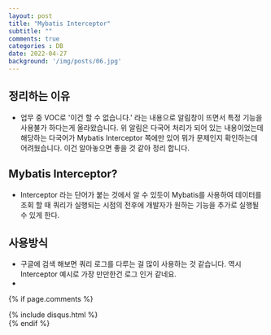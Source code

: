 ```yaml
---
layout: post
title: "Mybatis Interceptor"
subtitle: ""
comments: true
categories : DB
date: 2022-04-27
background: '/img/posts/06.jpg'
---
```


## 정리하는 이유
 * 업무 중 VOC로 '이건 할 수 없습니다.' 라는 내용으로 알림창이 뜨면서 특정 기능을 사용불가 하다는게 올라왔습니다. 위 알림은 다국어 처리가 되어 있는 내용이었는데 해당하는 다국어가 Mybatis Interceptor 쪽에만 있어 뭐가 문제인지 확인하는데 어려웠습니다. 이건 알아놓으면 좋을 것 같아 정리 합니다.

## Mybatis Interceptor?
 * Interceptor 라는 단어가 붙는 것에서 알 수 있듯이 Mybatis를 사용하여 데이터를 조회 할 때 쿼리가 실행되는 시점의 전후에 개발자가 원하는 기능을 추가로 실행될 수 있게 한다.

## 사용방식
 * 구글에 검색 해보면 쿼리 로그를 다루는 걸 많이 사용하는 것 같습니다. 역시 Interceptor 예시로 가장 만만한건 로그 인거 같네요.
 * 




{% if page.comments %}
<div id="post-disqus" class="container">
{% include disqus.html %}
</div>
{% endif %}